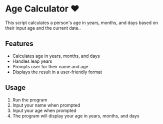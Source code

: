 # Age Calculator ❤️

This script calculates a person's age in years, months, and days based on their input age and the current date..

## Features
- Calculates age in years, months, and days
- Handles leap years
- Prompts user for their name and age
- Displays the result in a user-friendly format

## Usage
1. Run the program
2. Input your name when prompted
3. Input your age when prompted
4. The program will display your age in years, months, and days
